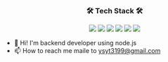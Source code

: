 
<h3 align="center"><b>🛠 Tech Stack 🛠</b></h3>

<p align="center">
<img src="https://img.shields.io/badge/Node.js-339933?style=for-the-badge&logo=Node.js&logoColor=white">
<img src="https://img.shields.io/badge/TypeScript-%233178C6?style=for-the-badge&logo=tsnode&logoColor=white">  
<img src="https://img.shields.io/badge/MySQL-4479A1?style=for-the-badge&logo=MySQL&logoColor=white">
<img src="https://img.shields.io/badge/MongoDB-47A248?style=for-the-badge&logo=MongoDB&logoColor=white"/>
<img src="https://img.shields.io/badge/Amazon AWS-232F3E?style=for-the-badge&logo=Amazon%20AWS&logoColor=white"/>
<img src="https://img.shields.io/badge/docker-%230db7ed.svg?style=for-the-badge&logo=docker&logoColor=white"> 


- 👋 Hi! I'm backend developer using node.js
- 📫 How to reach me maile to ysyt3199@gmail.com


<!---
zmjjkk98/zmjjkk98 is a ✨ special ✨ repository because its `README.md` (this file) appears on your GitHub profile.
You can click the Preview link to take a look at your changes.
--->
